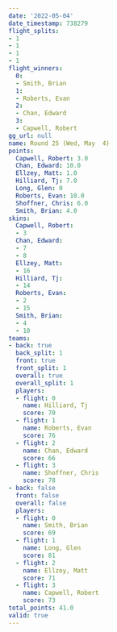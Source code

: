 ```yaml
---
date: '2022-05-04'
date_timestamp: 738279
flight_splits:
- 1
- 1
- 1
- 1
flight_winners:
  0:
  - Smith, Brian
  1:
  - Roberts, Evan
  2:
  - Chan, Edward
  3:
  - Capwell, Robert
gg_url: null
name: Round 25 (Wed, May  4)
points:
  Capwell, Robert: 3.0
  Chan, Edward: 10.0
  Ellzey, Matt: 1.0
  Hilliard, Tj: 7.0
  Long, Glen: 0
  Roberts, Evan: 10.0
  Shoffner, Chris: 6.0
  Smith, Brian: 4.0
skins:
  Capwell, Robert:
  - 3
  Chan, Edward:
  - 7
  - 8
  Ellzey, Matt:
  - 16
  Hilliard, Tj:
  - 14
  Roberts, Evan:
  - 2
  - 15
  Smith, Brian:
  - 4
  - 10
teams:
- back: true
  back_split: 1
  front: true
  front_split: 1
  overall: true
  overall_split: 1
  players:
  - flight: 0
    name: Hilliard, Tj
    score: 70
  - flight: 1
    name: Roberts, Evan
    score: 76
  - flight: 2
    name: Chan, Edward
    score: 66
  - flight: 3
    name: Shoffner, Chris
    score: 78
- back: false
  front: false
  overall: false
  players:
  - flight: 0
    name: Smith, Brian
    score: 69
  - flight: 1
    name: Long, Glen
    score: 81
  - flight: 2
    name: Ellzey, Matt
    score: 71
  - flight: 3
    name: Capwell, Robert
    score: 73
total_points: 41.0
valid: true
---
```

